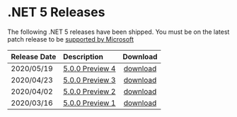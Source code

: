 # .NET 5 Releases

The following .NET 5 releases have been shipped. You must be on the latest patch release to be [supported by Microsoft](../../microsoft-support.md)

| Release Date | Description | Download |
| :-- | :-- | :--: |
| 2020/05/19 | [5.0.0 Preview 4](https://github.com/dotnet/core/blob/master/release-notes/5.0/preview/5.0.0-preview.4.md) | [download](https://dotnet.microsoft.com/download/dotnet/5.0) |
| 2020/04/23 | [5.0.0 Preview 3](https://github.com/dotnet/core/blob/master/release-notes/5.0/preview/5.0.0-preview.3.md) | [download](https://dotnet.microsoft.com/download/dotnet/5.0) |
| 2020/04/02 | [5.0.0 Preview 2](https://github.com/dotnet/core/blob/master/release-notes/5.0/preview/5.0.0-preview.2.md) | [download](https://dotnet.microsoft.com/download/dotnet/5.0) |
| 2020/03/16 | [5.0.0 Preview 1](https://github.com/dotnet/core/blob/master/release-notes/5.0/preview/5.0.0-preview.1.md) | [download](https://dotnet.microsoft.com/download/dotnet/5.0) |
